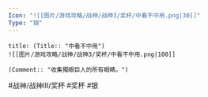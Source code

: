 ```yaml
---
Icon: "![[图片/游戏攻略/战神/战神3/奖杯/中看不中用.png|30]]"
Type: "银"
---
```

```ad-common-silver-trophy
title: (Title:: "中看不中用")
![[图片/游戏攻略/战神/战神3/奖杯/中看不中用.png|100]]

(Comment:: "收集獨眼巨人的所有眼睛。")
```

#战神/战神III/奖杯 #奖杯 #银
